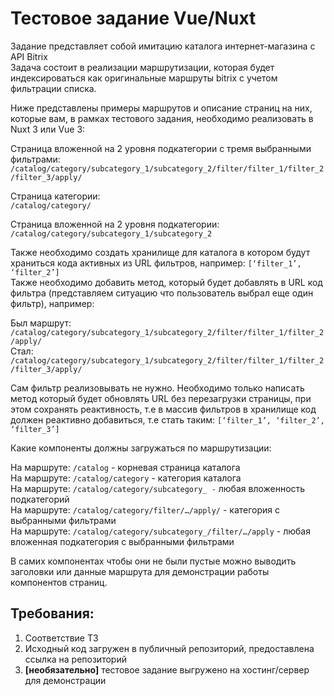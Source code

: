 # Тестовое задание Vue/Nuxt

Задание представляет собой имитацию каталога интернет-магазина с API Bitrix  
Задача состоит в реализации маршрутизации, которая будет индексироваться как оригинальные маршруты bitrix с учетом фильтрации списка.

Ниже представлены примеры маршрутов и описание страниц на них, которые вам, в рамках тестового задания, необходимо реализовать в Nuxt 3 или Vue 3:

Страница вложенной на 2 уровня подкатегории с тремя выбранными фильтрами:  
`/catalog/category/subcategory_1/subcategory_2/filter/filter_1/filter_2/filter_3/apply/`

Страница категории:  
`/catalog/category/`

Страница вложенной на 2 уровня подкатегории:  
`/catalog/category/subcategory_1/subcategory_2`

Также необходимо создать хранилище для каталога в котором будут храниться кода активных из URL фильтров, например: `[‘filter_1’, ‘filter_2’]`  
Также необходимо добавить метод, который будет добавлять в URL код фильтра (представляем ситуацию что пользователь выбрал еще один фильтр), например:

Был маршрут:   
`/catalog/category/subcategory_1/subcategory_2/filter/filter_1/filter_2/apply/`  
Стал:  
`/catalog/category/subcategory_1/subcategory_2/filter/filter_1/filter_2/filter_3/apply/`

Сам фильтр реализовывать не нужно. Необходимо только написать метод который будет обновлять URL без перезагрузки страницы, при этом сохранять реактивность, т.е в массив фильтров в хранилище код должен реактивно добавиться, т.е стать таким: `[‘filter_1’, ‘filter_2’, ‘filter_3’]`

Какие компоненты должны загружаться по маршрутизации:

На маршруте: `/catalog` \- корневая страница каталога  
На маршруте: `/catalog/category` \- категория каталога  
На маршруте: `/catalog/category/subcategory_ -` любая вложенность подкатегорий  
На маршруте: `/catalog/category/filter/…/apply/` \- категория с выбранными фильтрами  
На маршруте: `/catalog/category/subcategory_/filter/…/apply` \- любая вложенная подкатегория с выбранными фильтрами

В самих компонентах чтобы они не были пустые можно выводить заголовки или данные маршрута для демонстрации работы компонентов страниц.

## Требования:

1. Соответствие ТЗ  
2. Исходный код загружен в публичный репозиторий, предоставлена ссылка на репозиторий  
3. **\[необязательно\]** тестовое задание выгружено на хостинг/сервер для демонстрации